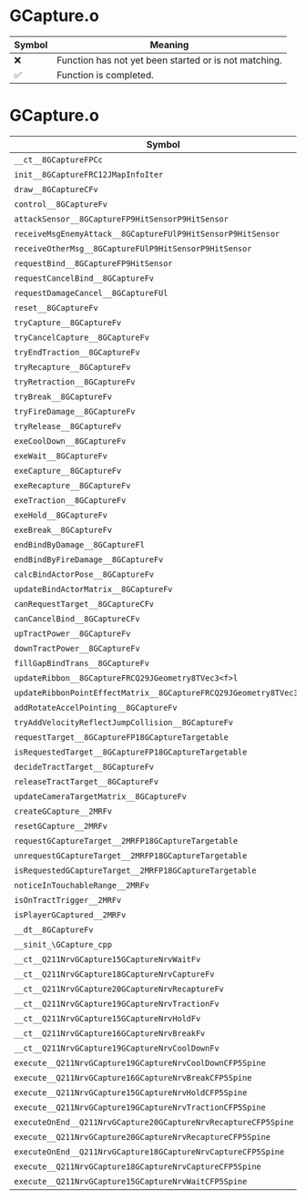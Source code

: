 # GCapture.o
| Symbol | Meaning 
| ------------- | ------------- 
| :x: | Function has not yet been started or is not matching. 
| :white_check_mark: | Function is completed. 


# GCapture.o
| Symbol | Decompiled? |
| ------------- | ------------- |
| `__ct__8GCaptureFPCc` | :x: |
| `init__8GCaptureFRC12JMapInfoIter` | :x: |
| `draw__8GCaptureCFv` | :x: |
| `control__8GCaptureFv` | :x: |
| `attackSensor__8GCaptureFP9HitSensorP9HitSensor` | :x: |
| `receiveMsgEnemyAttack__8GCaptureFUlP9HitSensorP9HitSensor` | :x: |
| `receiveOtherMsg__8GCaptureFUlP9HitSensorP9HitSensor` | :x: |
| `requestBind__8GCaptureFP9HitSensor` | :x: |
| `requestCancelBind__8GCaptureFv` | :x: |
| `requestDamageCancel__8GCaptureFUl` | :x: |
| `reset__8GCaptureFv` | :x: |
| `tryCapture__8GCaptureFv` | :x: |
| `tryCancelCapture__8GCaptureFv` | :x: |
| `tryEndTraction__8GCaptureFv` | :x: |
| `tryRecapture__8GCaptureFv` | :x: |
| `tryRetraction__8GCaptureFv` | :x: |
| `tryBreak__8GCaptureFv` | :x: |
| `tryFireDamage__8GCaptureFv` | :x: |
| `tryRelease__8GCaptureFv` | :x: |
| `exeCoolDown__8GCaptureFv` | :x: |
| `exeWait__8GCaptureFv` | :x: |
| `exeCapture__8GCaptureFv` | :x: |
| `exeRecapture__8GCaptureFv` | :x: |
| `exeTraction__8GCaptureFv` | :x: |
| `exeHold__8GCaptureFv` | :x: |
| `exeBreak__8GCaptureFv` | :x: |
| `endBindByDamage__8GCaptureFl` | :x: |
| `endBindByFireDamage__8GCaptureFv` | :x: |
| `calcBindActorPose__8GCaptureFv` | :x: |
| `updateBindActorMatrix__8GCaptureFv` | :x: |
| `canRequestTarget__8GCaptureCFv` | :x: |
| `canCancelBind__8GCaptureCFv` | :x: |
| `upTractPower__8GCaptureFv` | :x: |
| `downTractPower__8GCaptureFv` | :x: |
| `fillGapBindTrans__8GCaptureFv` | :x: |
| `updateRibbon__8GCaptureFRCQ29JGeometry8TVec3<f>l` | :x: |
| `updateRibbonPointEffectMatrix__8GCaptureFRCQ29JGeometry8TVec3<f>` | :x: |
| `addRotateAccelPointing__8GCaptureFv` | :x: |
| `tryAddVelocityReflectJumpCollision__8GCaptureFv` | :x: |
| `requestTarget__8GCaptureFP18GCaptureTargetable` | :x: |
| `isRequestedTarget__8GCaptureFP18GCaptureTargetable` | :x: |
| `decideTractTarget__8GCaptureFv` | :x: |
| `releaseTractTarget__8GCaptureFv` | :x: |
| `updateCameraTargetMatrix__8GCaptureFv` | :x: |
| `createGCapture__2MRFv` | :x: |
| `resetGCapture__2MRFv` | :x: |
| `requestGCaptureTarget__2MRFP18GCaptureTargetable` | :x: |
| `unrequestGCaptureTarget__2MRFP18GCaptureTargetable` | :x: |
| `isRequestedGCaptureTarget__2MRFP18GCaptureTargetable` | :x: |
| `noticeInTouchableRange__2MRFv` | :x: |
| `isOnTractTrigger__2MRFv` | :x: |
| `isPlayerGCaptured__2MRFv` | :x: |
| `__dt__8GCaptureFv` | :x: |
| `__sinit_\GCapture_cpp` | :x: |
| `__ct__Q211NrvGCapture15GCaptureNrvWaitFv` | :x: |
| `__ct__Q211NrvGCapture18GCaptureNrvCaptureFv` | :x: |
| `__ct__Q211NrvGCapture20GCaptureNrvRecaptureFv` | :x: |
| `__ct__Q211NrvGCapture19GCaptureNrvTractionFv` | :x: |
| `__ct__Q211NrvGCapture15GCaptureNrvHoldFv` | :x: |
| `__ct__Q211NrvGCapture16GCaptureNrvBreakFv` | :x: |
| `__ct__Q211NrvGCapture19GCaptureNrvCoolDownFv` | :x: |
| `execute__Q211NrvGCapture19GCaptureNrvCoolDownCFP5Spine` | :x: |
| `execute__Q211NrvGCapture16GCaptureNrvBreakCFP5Spine` | :x: |
| `execute__Q211NrvGCapture15GCaptureNrvHoldCFP5Spine` | :x: |
| `execute__Q211NrvGCapture19GCaptureNrvTractionCFP5Spine` | :x: |
| `executeOnEnd__Q211NrvGCapture20GCaptureNrvRecaptureCFP5Spine` | :x: |
| `execute__Q211NrvGCapture20GCaptureNrvRecaptureCFP5Spine` | :x: |
| `executeOnEnd__Q211NrvGCapture18GCaptureNrvCaptureCFP5Spine` | :x: |
| `execute__Q211NrvGCapture18GCaptureNrvCaptureCFP5Spine` | :x: |
| `execute__Q211NrvGCapture15GCaptureNrvWaitCFP5Spine` | :x: |
